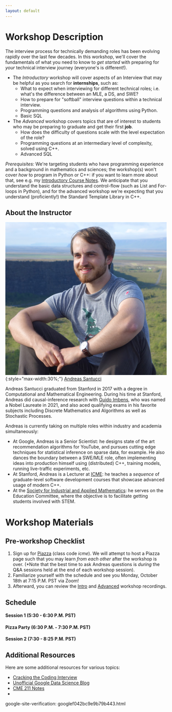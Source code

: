 ```yaml
---
layout: default
---
```


# Workshop Description
The interview process for technically demanding roles has been evolving rapidly
over the last few decades. In this workshop, we'll cover the fundamentals of
what you need to know to *get started* with preparing for *your* technical
interview journey (everyone's is different!).
  * The *Introductory* workshop will cover aspects of an Interview that may
be helpful as you search for **internships**, such
as:
    * What to expect when interviewing for different technical roles; i.e.
what's the difference between an MLE, a DS, and SWE?
    * How to prepare for "softball" interview questions within a technical
interview.
    * Programming questions and analysis of algorithms using Python.
    * Basic SQL
  * The *Advanced* workshop covers topics that are of interest to students who
may be preparing to graduate and get their first **job**. 
    * How does the difficulty of questions scale with the level
expectation of the role?
    * Programming questions at an intermediary level of complexity, solved using
C++.
    * Advanced SQL


_Prerequisites:_ We're targeting students who have programming experience and a background in mathematics and sciences; the workshop(s) won't cover *how* to program in Python or C++: if you want to learn more about that, see e.g. 
my [Introductory Course Notes](https://github.com/CME211/notes#contents).
We anticipate that you understand the basic data structures
and control-flow (such as List and For-loops in Python), and for the advanced
workshop we're expecting that you understand (proficiently!) the Standard Template Library in C++.

## About the Instructor

![Andreas Santucci](/assets/img/profile.jpg){:style="max-width:30%;"}
[Andreas Santucci](http://asantucci.github.io/)

Andreas Santucci graduated from Stanford in 2017 with a degree in Computational
and Mathematical Engineering. During his time at Stanford, Andreas did
causal-inference research with 
[Guido Imbens](https://imbens.people.stanford.edu/), who was named a Nobel
Laureate in 2021, and also aced qualifying exams in his favorite subjects
including Discrete Mathematics and Algorithms as well as Stochastic Processes.

Andreas is currently taking on multiple roles within industry and academia
simultaneously:
  * At Google, Andreas is a Senior Scientist: he designs state of the art
recommendation algorithms for YouTube, and pursues cutting edge techniques for
statistical inference on sparse data, for example. He also dances the boundary between a SWE/MLE role, often implementing ideas into production himself using (distributed) C++, training models, running live-traffic experiments, etc.
  * At Stanford, Andreas is a Lecturer at [ICME](https://icme.stanford.edu/): he teaches a *sequence* of
graduate-level software development courses that showcase advanced usage of
modern C++.
  * At the 
  [Society for Industrial and Applied Mathematics](https://www.siam.org/): he   serves on the
Education Committee, where the objective is to facilitate getting students
involved with STEM.

# Workshop Materials

## Pre-workshop Checklist

1. Sign up for [Piazza](https://piazza.com/stanford/fall2021/icmeinterviewworkshops) (class code *icme*). We will attempt to host a Piazza page such that you may learn *from each other* after the workshop is over. (*Note that the best time to ask Andreas questions is _during_ the Q&A sessions held at the end of each workshop session).
2. Familiarize yourself with the schedule and see you Monday, October 18th at 7:15 P.M. PST via Zoom!
3. Afterward, you can review the
[Intro](https://stanford.zoom.us/rec/play/B1oYqWLB5qIOac-UljXwcz6jNRhzSG8mHLYdAEWXuGcHRTwA_p1bWSBzRtYnFZuRzH0_2xQ22obdCZle.fHae4Gq5tb6mnIIR)
and
[Advanced](https://stanford.zoom.us/rec/play/rtrNGNfbqIDx1em-MMuX6E0MM-F0OC9rFB5sg33LfqI7-V4MAH8AVtMyulLXBRMG5e2I5gh9Irh2AW54.w0OIppr8E-DFejhI)
workshop recordings.

## Schedule

#### Session 1 (5:30 - 6:30 P.M. PST)

#### Pizza Party (6:30 P.M. - 7:30 P.M. PST)
  
#### Session 2 (7:30 - 8:25 P.M. PST)

## Additional Resources

Here are some additional resources for various topics:
- [Cracking the Coding
Interview](https://www.amazon.com/Cracking-Coding-Interview-Programming-Questions/dp/0984782850/ref=sr_1_1?dchild=1&gclid=CjwKCAjw8KmLBhB8EiwAQbqNoMSrpmQPQieksWJOsjkCmmauc28A2CA2yhMH4kdq12ocSJDXxKm1lBoCqMUQAvD_BwE&hvadid=241870593966&hvdev=c&hvlocphy=9032063&hvnetw=g&hvqmt=e&hvrand=392226786370352375&hvtargid=kwd-20040243067&hydadcr=16409_10304044&keywords=cracking+the+coding+interview&qid=1634382690&sr=8-1)
- [Unofficial Google Data Science
Blog](https://www.unofficialgoogledatascience.com/)
- [CME 211 Notes](https://github.com/CME211/notes#contents)
- 
google-site-verification: googlef042bc9e9b79b443.html


